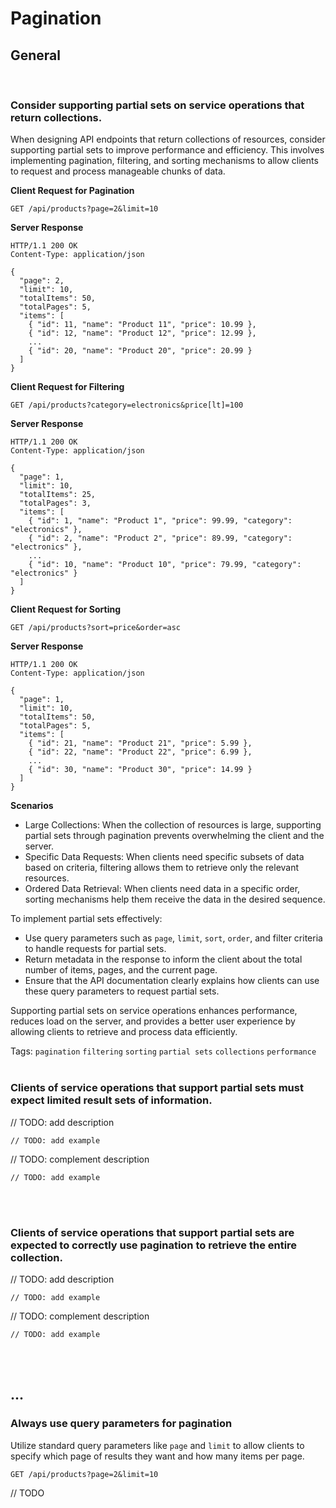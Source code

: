 # Pagination


## General
<br>


### Consider supporting partial sets on service operations that return collections.
When designing API endpoints that return collections of resources, consider supporting partial sets to improve performance and
efficiency. This involves implementing pagination, filtering, and sorting mechanisms to allow clients to request and process
manageable chunks of data.

**Client Request for Pagination**
```http
GET /api/products?page=2&limit=10
```

**Server Response**
```http
HTTP/1.1 200 OK
Content-Type: application/json

{
  "page": 2,
  "limit": 10,
  "totalItems": 50,
  "totalPages": 5,
  "items": [
    { "id": 11, "name": "Product 11", "price": 10.99 },
    { "id": 12, "name": "Product 12", "price": 12.99 },
    ...
    { "id": 20, "name": "Product 20", "price": 20.99 }
  ]
}
```

**Client Request for Filtering**
```http
GET /api/products?category=electronics&price[lt]=100
```

**Server Response**
```http
HTTP/1.1 200 OK
Content-Type: application/json

{
  "page": 1,
  "limit": 10,
  "totalItems": 25,
  "totalPages": 3,
  "items": [
    { "id": 1, "name": "Product 1", "price": 99.99, "category": "electronics" },
    { "id": 2, "name": "Product 2", "price": 89.99, "category": "electronics" },
    ...
    { "id": 10, "name": "Product 10", "price": 79.99, "category": "electronics" }
  ]
}
```

**Client Request for Sorting**
```http
GET /api/products?sort=price&order=asc
```

**Server Response**
```http
HTTP/1.1 200 OK
Content-Type: application/json

{
  "page": 1,
  "limit": 10,
  "totalItems": 50,
  "totalPages": 5,
  "items": [
    { "id": 21, "name": "Product 21", "price": 5.99 },
    { "id": 22, "name": "Product 22", "price": 6.99 },
    ...
    { "id": 30, "name": "Product 30", "price": 14.99 }
  ]
}
```

**Scenarios**
- Large Collections: When the collection of resources is large, supporting partial sets through pagination prevents overwhelming the client and the server.
- Specific Data Requests: When clients need specific subsets of data based on criteria, filtering allows them to retrieve only the relevant resources.
- Ordered Data Retrieval: When clients need data in a specific order, sorting mechanisms help them receive the data in the desired sequence.

To implement partial sets effectively:
- Use query parameters such as `page`, `limit`, `sort`, `order`, and filter criteria to handle requests for partial sets.
- Return metadata in the response to inform the client about the total number of items, pages, and the current page.
- Ensure that the API documentation clearly explains how clients can use these query parameters to request partial sets.

Supporting partial sets on service operations enhances performance, reduces load on the server, and provides a better user experience by
allowing clients to retrieve and process data efficiently.

Tags: `pagination` `filtering` `sorting` `partial sets` `collections` `performance`
<br><br>


### Clients of service operations that support partial sets must expect limited result sets of information.

// TODO: add description

```http
// TODO: add example
```

// TODO: complement description

```http
// TODO: add example
```

<br><br>


### Clients of service operations that support partial sets are expected to correctly use pagination to retrieve the entire collection.

// TODO: add description

```http
// TODO: add example
```

// TODO: complement description

```http
// TODO: add example
```

<br><br>



## ...


### Always use query parameters for pagination
Utilize standard query parameters like `page` and `limit` to allow clients to specify which page of results they want and how many items per page.
  
  ```http
  GET /api/products?page=2&limit=10
  ```

  // TODO

  <br><br>